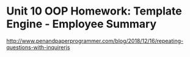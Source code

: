 # Unit 10 OOP Homework: Template Engine - Employee Summary

http://www.penandpaperprogrammer.com/blog/2018/12/16/repeating-questions-with-inquirerjs
